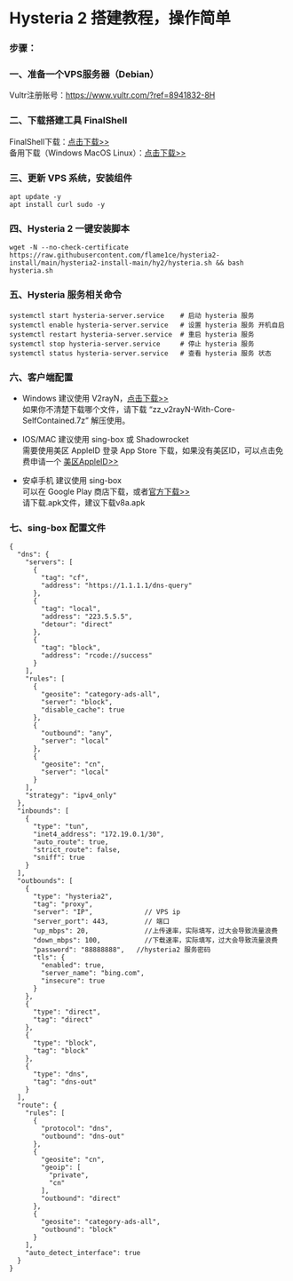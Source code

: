 # Hysteria 2 搭建教程，操作简单

### 步骤：
### 一、准备一个VPS服务器（Debian）
Vultr注册账号：https://www.vultr.com/?ref=8941832-8H

### 二、下载搭建工具 FinalShell
FinalShell下载：<a href="https://kjfx.lanzoui.com/iqm6Uosbzha" target="_blank">点击下载>></a><br>
备用下载（Windows MacOS Linux）：<a href="http://www.hostbuf.com/t/988.html" target="_blank">点击下载>></a>

### 三、更新 VPS 系统，安装组件

    apt update -y
    apt install curl sudo -y

### 四、Hysteria 2 一键安装脚本

    wget -N --no-check-certificate https://raw.githubusercontent.com/flame1ce/hysteria2-install/main/hysteria2-install-main/hy2/hysteria.sh && bash hysteria.sh

### 五、Hysteria 服务相关命令

    systemctl start hysteria-server.service    # 启动 hysteria 服务
    systemctl enable hysteria-server.service   # 设置 hysteria 服务 开机自启
    systemctl restart hysteria-server.service  # 重启 hysteria 服务
    systemctl stop hysteria-server.service     # 停止 hysteria 服务
    systemctl status hysteria-server.service   # 查看 hysteria 服务 状态

### 六、客户端配置
- Windows 建议使用 V2rayN，<a href="https://github.com/2dust/v2rayN/releases/latest" target="_blank">点击下载>></a><br>
如果你不清楚下载哪个文件，请下载 “zz_v2rayN-With-Core-SelfContained.7z” 解压使用。

- IOS/MAC 建议使用 sing-box 或 Shadowrocket<br>
需要使用美区 AppleID 登录 App Store 下载，如果没有美区ID，可以点击免费申请一个 <a href="https://github.com/kjfx/AppleID" target="_blank">美区AppleID>></a>

- 安卓手机 建议使用 sing-box<br>
可以在 Google Play 商店下载，或者<a href="https://github.com/SagerNet/sing-box/releases/latest" target="_blank">官方下载>></a><br>
请下载.apk文件，建议下载v8a.apk

### 七、sing-box 配置文件

    {
      "dns": {
        "servers": [
          {
            "tag": "cf",
            "address": "https://1.1.1.1/dns-query"
          },
          {
            "tag": "local",
            "address": "223.5.5.5",
            "detour": "direct"
          },
          {
            "tag": "block",
            "address": "rcode://success"
          }
        ],
        "rules": [
          {
            "geosite": "category-ads-all",
            "server": "block",
            "disable_cache": true
          },
          {
            "outbound": "any",
            "server": "local"
          },
          {
            "geosite": "cn",
            "server": "local"
          }
        ],
        "strategy": "ipv4_only"
      },
      "inbounds": [
        {
          "type": "tun",
          "inet4_address": "172.19.0.1/30",
          "auto_route": true,
          "strict_route": false,
          "sniff": true
        }
      ],
      "outbounds": [
        {
          "type": "hysteria2",
          "tag": "proxy",
          "server": "IP",             // VPS ip
          "server_port": 443,         // 端口
          "up_mbps": 20,              //上传速率，实际填写，过大会导致流量浪费
          "down_mbps": 100,           //下载速率，实际填写，过大会导致流量浪费
          "password": "88888888",   //hysteria2 服务密码
          "tls": {
            "enabled": true,
            "server_name": "bing.com",
            "insecure": true              
          }
        },
        {
          "type": "direct",
          "tag": "direct"
        },
        {
          "type": "block",
          "tag": "block"
        },
        {
          "type": "dns",
          "tag": "dns-out"
        }
      ],
      "route": {
        "rules": [
          {
            "protocol": "dns",
            "outbound": "dns-out"
          },
          {
            "geosite": "cn",
            "geoip": [
              "private",
              "cn"
            ],
            "outbound": "direct"
          },
          {
            "geosite": "category-ads-all",
            "outbound": "block"
          }
        ],
        "auto_detect_interface": true
      }
    }

